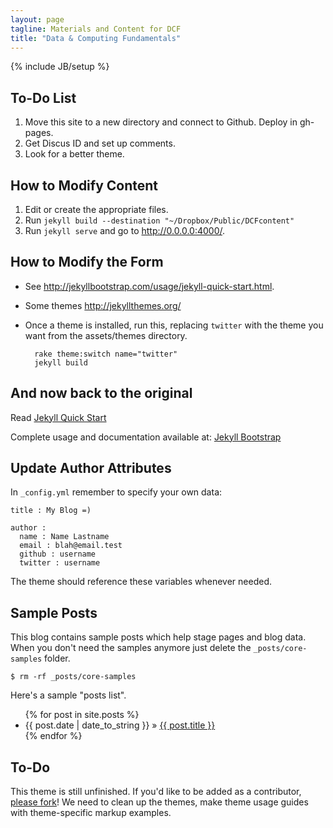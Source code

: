 ```yaml
---
layout: page
tagline: Materials and Content for DCF
title: "Data & Computing Fundamentals"
---
```

{% include JB/setup %}

## To-Do List

1. Move this site to a new directory and connect to Github.  Deploy in
   gh-pages.
2. Get Discus ID and set up comments.
3. Look for a better theme.

## How to Modify Content

1. Edit or create the appropriate files.
2. Run `jekyll build --destination "~/Dropbox/Public/DCFcontent"`
2. Run `jekyll serve` and go to <http://0.0.0.0:4000/>.

## How to Modify the Form

* See <http://jekyllbootstrap.com/usage/jekyll-quick-start.html>.
* Some themes <http://jekyllthemes.org/>
* Once a theme is installed, run this, replacing `twitter` with the
    theme you want from the assets/themes directory.
	
        rake theme:switch name="twitter"
        jekyll build

## And now back to the original

Read [Jekyll Quick Start](http://jekyllbootstrap.com/usage/jekyll-quick-start.html)

Complete usage and documentation available at: [Jekyll Bootstrap](http://jekyllbootstrap.com)

## Update Author Attributes

In `_config.yml` remember to specify your own data:
    
    title : My Blog =)
    
    author :
      name : Name Lastname
      email : blah@email.test
      github : username
      twitter : username

The theme should reference these variables whenever needed.
    
## Sample Posts

This blog contains sample posts which help stage pages and blog data.
When you don't need the samples anymore just delete the `_posts/core-samples` folder.

    $ rm -rf _posts/core-samples

Here's a sample "posts list".

<ul class="posts">
  {% for post in site.posts %}
    <li><span>{{ post.date | date_to_string }}</span> &raquo; <a href="{{ BASE_PATH }}{{ post.url }}">{{ post.title }}</a></li>
  {% endfor %}
</ul>

## To-Do

This theme is still unfinished. If you'd like to be added as a contributor, [please fork](http://github.com/plusjade/jekyll-bootstrap)!
We need to clean up the themes, make theme usage guides with theme-specific markup examples.


